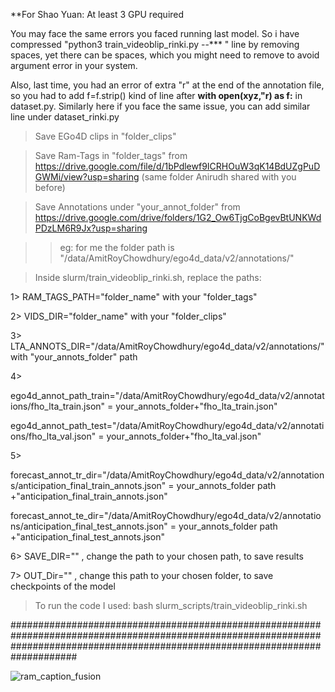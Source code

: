 **For Shao Yuan: At least 3 GPU required

You may face the same errors you faced running last model. So i have compressed "python3 train_videoblip_rinki.py --*** " line by removing spaces, yet there can be spaces, which you might need to remove to avoid argument error in your system.

Also, last time, you had an error of extra "r" at the end of the annotation file, so you had to add 
f=f.strip() kind of line after **with open(xyz,"r) as f:** in dataset.py. Similarly here if you face the same issue, you can add similar line under dataset_rinki.py

> Save EGo4D clips in "folder_clips" 

> Save Ram-Tags in "folder_tags" from https://drive.google.com/file/d/1bPdlewf9ICRHOuW3qK14BdUZgPuDGWMi/view?usp=sharing
(same folder Anirudh shared with you before)

> Save Annotations under "your_annot_folder" from https://drive.google.com/drive/folders/1G2_Ow6TjgCoBgevBtUNKWdPDzLM6R9Jx?usp=sharing

>>  eg: for me the folder path is "/data/AmitRoyChowdhury/ego4d_data/v2/annotations/"




> Inside slurm/train_videoblip_rinki.sh, replace the paths:

1> RAM_TAGS_PATH="folder_name" with your "folder_tags"

2> VIDS_DIR="folder_name" with your "folder_clips"

3> LTA_ANNOTS_DIR="/data/AmitRoyChowdhury/ego4d_data/v2/annotations/" with "your_annots_folder" path

4>

ego4d_annot_path_train="/data/AmitRoyChowdhury/ego4d_data/v2/annotations/fho_lta_train.json"  =  your_annots_folder+"fho_lta_train.json"

ego4d_annot_path_test="/data/AmitRoyChowdhury/ego4d_data/v2/annotations/fho_lta_val.json"  =  your_annots_folder+"fho_lta_val.json"

5> 

forecast_annot_tr_dir="/data/AmitRoyChowdhury/ego4d_data/v2/annotations/anticipation_final_train_annots.json"  =  your_annots_folder path +"anticipation_final_train_annots.json"

forecast_annot_te_dir="/data/AmitRoyChowdhury/ego4d_data/v2/annotations/anticipation_final_test_annots.json" =  your_annots_folder path +"anticipation_final_test_annots.json"

6>  SAVE_DIR="" , change the path to your chosen path, to save results

7>  OUT_Dir="" , change this path to your chosen folder, to save checkpoints of the model

> To run the code I used:
bash slurm_scripts/train_videoblip_rinki.sh


####################################################################################################################################################################################



![ram_caption_fusion](https://github.com/rinki447/anticipation_Rinki/assets/132046732/9eaf1ac8-1f77-4023-a248-39858b977006)




